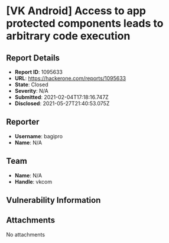 # [VK Android] Access to app protected components leads to arbitrary code execution

## Report Details
- **Report ID**: 1095633
- **URL**: https://hackerone.com/reports/1095633
- **State**: Closed
- **Severity**: N/A
- **Submitted**: 2021-02-04T17:18:16.747Z
- **Disclosed**: 2021-05-27T21:40:53.075Z

## Reporter
- **Username**: bagipro
- **Name**: N/A

## Team
- **Name**: N/A
- **Handle**: vkcom

## Vulnerability Information


## Attachments
No attachments
